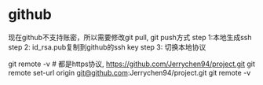# github
现在github不支持账密，所以需要修改git pull, git push方式
step 1:本地生成ssh
step 2: id_rsa.pub复制到github的ssh key
step 3: 切换本地协议

git remote -v  # 都是https协议, https://github.com/Jerrychen94/project.git
git remote set-url origin git@github.com:Jerrychen94/project.git
git remote -v
